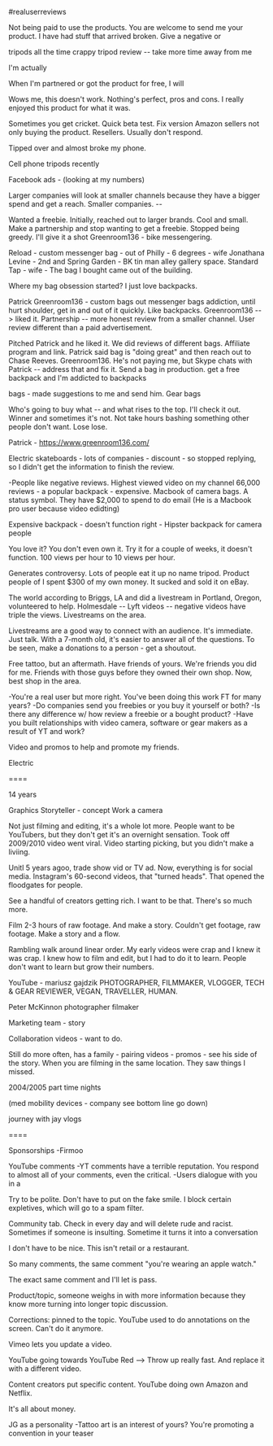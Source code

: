 
#realuserreviews

Not being paid to use the products. You are welcome to send me your product. I have had stuff that arrived broken. Give a negative or 

tripods all the time crappy tripod review -- take more time away from me 

I'm actually

When I'm partnered or got the product for free, I will 

Wows me, this doesn't work. Nothing's perfect, pros and cons. I really enjoyed this product for what it was. 

Sometimes you get cricket. Quick beta test. Fix version Amazon sellers not only buying the product. Resellers. Usually don't respond.

Tipped over and almost broke my phone.

Cell phone tripods recently

Facebook ads - (looking at my numbers)

Larger companies will look at smaller channels because they have a bigger spend and get a reach. Smaller companies. --

Wanted a freebie. Initially, reached out to larger brands. Cool and small. Make a partnership and stop wanting to get a freebie. Stopped being greedy. I'll give it a shot Greenroom136 - bike messengering. 

Reload - custom messenger bag - out of Philly - 6 degrees - wife Jonathana Levine - 2nd and Spring Garden - BK tin man alley gallery space. Standard Tap - wife - The bag I bought came out of the building. 

Where my bag obsession started? I just love backpacks.

Patrick Greenroom136 - custom bags out messenger bags addiction, until hurt shoulder, get in and out of it quickly. Like backpacks. Greenroom136 --> liked it. Partnership -- more honest review from a smaller channel. User review different than a paid advertisement. 

Pitched Patrick and he liked it. We did reviews of different bags. Affiliate program and link. Patrick said bag is "doing great" and then reach out to Chase Reeves. Greenroom136. He's not paying me, but Skype chats with Patrick -- address that and fix it. Send a bag in production. get a free backpack and I'm addicted to backpacks

bags - made suggestions to me and send him. Gear bags

Who's going to buy what -- and what rises to the top. I'll check it out. Winner and sometimes it's not. Not take hours bashing something other people don't want. Lose lose.

Patrick - 
https://www.greenroom136.com/

Electric skateboards - lots of companies - discount - so stopped replying, so I didn't get the information to finish the review.

-People like negative reviews. 
Highest viewed video on my channel 66,000 reviews - a popular backpack - expensive. Macbook of camera bags. A status symbol. They have $2,000 to spend to do email (He is a Macbook pro user because video edidting)

Expensive backpack - doesn't function right - Hipster backpack for camera people

You love it? You don't even own it. Try it for a couple of weeks, it doesn't function. 100 views per hour to 10 views per hour. 

Generates controversy. Lots of people eat it up no name tripod. Product people of I spent $300 of my own money. It sucked and sold it on eBay. 

The world according to Briggs, LA and did a livestream in Portland, Oregon, volunteered to help. Holmesdale -- Lyft videos -- negative videos have triple the views. Livestreams on the area. 

Livestreams are a good way to connect with an audience. It's immediate. Just talk. With a 7-month old, it's easier to answer all of the questions. To be seen, make a donations to a person - get a shoutout.  

Free tattoo, but an aftermath. Have friends of yours. We're friends you did for me. Friends with those guys before they owned their own shop. Now, best shop in the area. 


-You're a real user but more right. You've been doing this work FT for many years?
-Do companies send you freebies or you buy it yourself or both?
-Is there any difference w/ how review a freebie or a bought product?
-Have you built relationships with video camera, software or gear makers as a result of YT and work?

Video and promos to help and promote my friends. 

Electric 

====

14 years 

Graphics
Storyteller - concept 
Work a camera

Not just filming and editing, it's a whole lot more. People want to be YouTubers, but they don't get it's an overnight sensation. Took off 2009/2010 video went viral. Video starting picking, but you didn't make a liviing.


Unitl 5 years agoo, trade show vid or TV ad. Now, everything is for social media. Instagram's 60-second videos, that "turned heads". That opened the floodgates for people.

See a handful of creators getting rich. I want to be that. There's so much more. 

Film 2-3 hours of raw footage. And make a story. Couldn't get footage, raw footage. Make a story and a flow. 

Rambling walk around linear order. My early videos were crap and I knew it was crap. I knew how to film and edit, but I had to do it to learn. People don't want to learn but grow their numbers. 

YouTube - mariusz gajdzik
PHOTOGRAPHER, FILMMAKER, VLOGGER, TECH & GEAR REVIEWER, VEGAN, TRAVELLER, HUMAN.

Peter McKinnon photographer filmaker

Marketing team - story 

Collaboration videos - want to do.

Still do more often, has a family - pairing videos - promos - see his side of the story. When you are filming in the same location. They saw things I missed. 

2004/2005 part time nights 

(med mobility devices - company see bottom line go down)

journey with jay vlogs


====

Sponsorships
-Firmoo 

YouTube comments
-YT comments have a terrible reputation. You respond to almost all of your comments, even the critical. 
-Users dialogue with you in a 

Try to be polite. Don't have to put on the fake smile. I block certain expletives, which will go to a spam filter. 

Community tab. Check in every day and will delete rude and racist. Sometimes if someone is insulting. Sometime it turns it into a conversation

I don't have to be nice. This isn't retail or a restaurant. 

So many comments, the same comment "you're wearing an apple watch."

The exact same comment and I'll let is pass.


Product/topic, someone weighs in with more information because they know more turning into longer topic discussion.

Corrections: pinned to the topic. YouTube used to do annotations on the screen. Can't do it anymore.

Vimeo lets you update a video. 

YouTube going towards YouTube Red --> Throw up really fast. And replace it with a different video. 

Content creators put specific content. YouTube doing own Amazon and Netflix. 


It's all about money. 


JG as a personality 
-Tattoo art is an interest of yours? You're promoting a convention in your teaser
